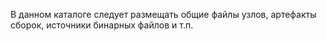 В данном каталоге следует размещать общие файлы узлов, артефакты сборок, источники бинарных файлов и т.п.
